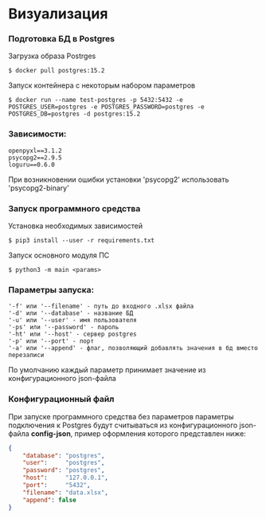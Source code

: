 # Визуализация

### Подготовка БД в Postgres

Загрузка образа Postrges
```console
$ docker pull postgres:15.2
```


Запуск контейнера с некоторым набором параметров

```console
$ docker run --name test-postgres -p 5432:5432 -e POSTGRES_USER=postgres -e POSTGRES_PASSWORD=postgres -e POSTGRES_DB=postgres -d postgres:15.2
```

### Зависимости:
```
openpyxl==3.1.2
psycopg2==2.9.5
loguru==0.6.0
```
При возникновении ошибки установки 'psycopg2' использовать 'psycopg2-binary'

### Запуск программного средства

Установка необходимых зависимостей
```console
$ pip3 install --user -r requirements.txt
```

Запуск основного модуля ПС
```console
$ python3 -m main <params> 
```

### Параметры запуска:
    '-f' или '--filename' - путь до входного .xlsx файла
    '-d' или '--database' - название БД
    '-u' или '--user' - имя пользователя
    '-ps' или '--password' - пароль
    '-ht' или '--host' - сервер postgres
    '-p' или '--port' - порт
    '-a' или '--append' - флаг, позволяющий добавлять значения в бд вместо перезаписи
   По умолчанию каждый параметр принимает значение из конфигурационного json-файла


### Конфигурационный файл

При запуске программного средства без параметров параметры подключения к Postgres будут считываться из конфигурационного json-файла **config-json**, пример оформления которого представлен ниже:
```json
{
    "database": "postgres",
    "user":     "postgres",
    "password": "postgres",
    "host":     "127.0.0.1",
    "port":     "5432",
    "filename": "data.xlsx",
    "append": false
}
```
